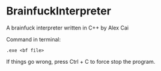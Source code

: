 # BrainfuckInterpreter
A brainfuck interpreter written in C++ by Alex Cai

Command in terminal:
```
.exe <bf file>
```
If things go wrong, press Ctrl + C to force stop the program.
